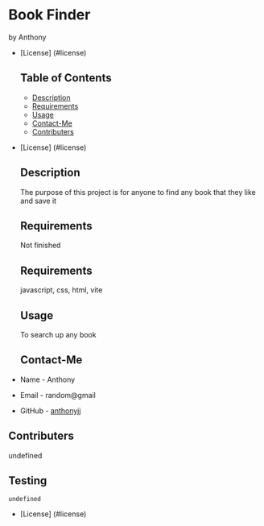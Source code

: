 # Book Finder
  by Anthony
  
* [License] (#license)

  ## Table of Contents
  * [Description](#description)
  * [Requirements](#requirements)
  * [Usage](#Usage)
  * [Contact-Me](#Contact-Me)
  * [Contributers](#contributers)
  
* [License] (#license)

  ## Description
  The purpose of this project is for anyone to find any book that they like and save it
  ## Requirements
  Not finished
  ## Requirements
  javascript, css, html, vite
  ## Usage
  To search up any book
  ## Contact-Me
 * Name - Anthony
 * Email - random@gmail
 * GitHub - [anthonyjj](https://github.com/anthonyjj/)
 ## Contributers
 undefined
 ## Testing
 ```
 undefined
 ```
 
* [License] (#license)

